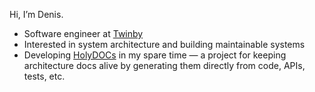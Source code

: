 Hi, I’m Denis.
* Software engineer at [Twinby](https://twinby.com)
* Interested in system architecture and building maintainable systems
* Developing [HolyDOCs](https://github.com/holydocs) in my spare time — a project for keeping architecture docs alive by generating them directly from code, APIs, tests, etc.
